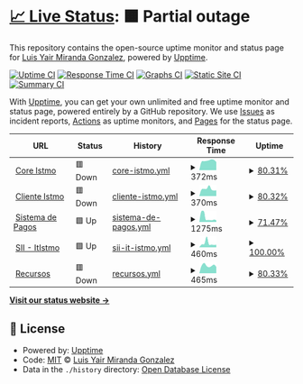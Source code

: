 # [📈 Live Status](https://ymiranda-web.github.io/istmo-status): <!--live status--> **🟧 Partial outage**

This repository contains the open-source uptime monitor and status page for [Luis Yair Miranda Gonzalez](http://yairmiranda.com), powered by [Upptime](https://github.com/upptime/upptime).

[![Uptime CI](https://github.com/ymiranda-web/istmo-status/workflows/Uptime%20CI/badge.svg)](https://github.com/ymiranda-web/istmo-status/actions?query=workflow%3A%22Uptime+CI%22)
[![Response Time CI](https://github.com/ymiranda-web/istmo-status/workflows/Response%20Time%20CI/badge.svg)](https://github.com/ymiranda-web/istmo-status/actions?query=workflow%3A%22Response+Time+CI%22)
[![Graphs CI](https://github.com/ymiranda-web/istmo-status/workflows/Graphs%20CI/badge.svg)](https://github.com/ymiranda-web/istmo-status/actions?query=workflow%3A%22Graphs+CI%22)
[![Static Site CI](https://github.com/ymiranda-web/istmo-status/workflows/Static%20Site%20CI/badge.svg)](https://github.com/ymiranda-web/istmo-status/actions?query=workflow%3A%22Static+Site+CI%22)
[![Summary CI](https://github.com/ymiranda-web/istmo-status/workflows/Summary%20CI/badge.svg)](https://github.com/ymiranda-web/istmo-status/actions?query=workflow%3A%22Summary+CI%22)

With [Upptime](https://upptime.js.org), you can get your own unlimited and free uptime monitor and status page, powered entirely by a GitHub repository. We use [Issues](https://github.com/ymiranda-web/istmo-status/issues) as incident reports, [Actions](https://github.com/ymiranda-web/istmo-status/actions) as uptime monitors, and [Pages](https://ymiranda-web.github.io/istmo-status) for the status page.

<!--start: status pages-->
<!-- This summary is generated by Upptime (https://github.com/upptime/upptime) -->
<!-- Do not edit this manually, your changes will be overwritten -->
<!-- prettier-ignore -->
| URL | Status | History | Response Time | Uptime |
| --- | ------ | ------- | ------------- | ------ |
| <img alt="" src="https://icons.duckduckgo.com/ip3/wolf.istmo.tecnm.mx.ico" height="13"> [Core Istmo](https://wolf.istmo.tecnm.mx) | 🟥 Down | [core-istmo.yml](https://github.com/ymiranda-web/istmo-status/commits/HEAD/history/core-istmo.yml) | <details><summary><img alt="Response time graph" src="./graphs/core-istmo/response-time-week.png" height="20"> 372ms</summary><br><a href="https://ymiranda-web.github.io/istmo-status/history/core-istmo"><img alt="Response time 352" src="https://img.shields.io/endpoint?url=https%3A%2F%2Fraw.githubusercontent.com%2Fymiranda-web%2Fistmo-status%2FHEAD%2Fapi%2Fcore-istmo%2Fresponse-time.json"></a><br><a href="https://ymiranda-web.github.io/istmo-status/history/core-istmo"><img alt="24-hour response time 318" src="https://img.shields.io/endpoint?url=https%3A%2F%2Fraw.githubusercontent.com%2Fymiranda-web%2Fistmo-status%2FHEAD%2Fapi%2Fcore-istmo%2Fresponse-time-day.json"></a><br><a href="https://ymiranda-web.github.io/istmo-status/history/core-istmo"><img alt="7-day response time 372" src="https://img.shields.io/endpoint?url=https%3A%2F%2Fraw.githubusercontent.com%2Fymiranda-web%2Fistmo-status%2FHEAD%2Fapi%2Fcore-istmo%2Fresponse-time-week.json"></a><br><a href="https://ymiranda-web.github.io/istmo-status/history/core-istmo"><img alt="30-day response time 346" src="https://img.shields.io/endpoint?url=https%3A%2F%2Fraw.githubusercontent.com%2Fymiranda-web%2Fistmo-status%2FHEAD%2Fapi%2Fcore-istmo%2Fresponse-time-month.json"></a><br><a href="https://ymiranda-web.github.io/istmo-status/history/core-istmo"><img alt="1-year response time 352" src="https://img.shields.io/endpoint?url=https%3A%2F%2Fraw.githubusercontent.com%2Fymiranda-web%2Fistmo-status%2FHEAD%2Fapi%2Fcore-istmo%2Fresponse-time-year.json"></a></details> | <details><summary><a href="https://ymiranda-web.github.io/istmo-status/history/core-istmo">80.31%</a></summary><a href="https://ymiranda-web.github.io/istmo-status/history/core-istmo"><img alt="All-time uptime 83.86%" src="https://img.shields.io/endpoint?url=https%3A%2F%2Fraw.githubusercontent.com%2Fymiranda-web%2Fistmo-status%2FHEAD%2Fapi%2Fcore-istmo%2Fuptime.json"></a><br><a href="https://ymiranda-web.github.io/istmo-status/history/core-istmo"><img alt="24-hour uptime 99.91%" src="https://img.shields.io/endpoint?url=https%3A%2F%2Fraw.githubusercontent.com%2Fymiranda-web%2Fistmo-status%2FHEAD%2Fapi%2Fcore-istmo%2Fuptime-day.json"></a><br><a href="https://ymiranda-web.github.io/istmo-status/history/core-istmo"><img alt="7-day uptime 80.31%" src="https://img.shields.io/endpoint?url=https%3A%2F%2Fraw.githubusercontent.com%2Fymiranda-web%2Fistmo-status%2FHEAD%2Fapi%2Fcore-istmo%2Fuptime-week.json"></a><br><a href="https://ymiranda-web.github.io/istmo-status/history/core-istmo"><img alt="30-day uptime 75.24%" src="https://img.shields.io/endpoint?url=https%3A%2F%2Fraw.githubusercontent.com%2Fymiranda-web%2Fistmo-status%2FHEAD%2Fapi%2Fcore-istmo%2Fuptime-month.json"></a><br><a href="https://ymiranda-web.github.io/istmo-status/history/core-istmo"><img alt="1-year uptime 83.86%" src="https://img.shields.io/endpoint?url=https%3A%2F%2Fraw.githubusercontent.com%2Fymiranda-web%2Fistmo-status%2FHEAD%2Fapi%2Fcore-istmo%2Fuptime-year.json"></a></details>
| <img alt="" src="https://icons.duckduckgo.com/ip3/sit.istmo.tecnm.mx.ico" height="13"> [Cliente Istmo](https://sit.istmo.tecnm.mx) | 🟥 Down | [cliente-istmo.yml](https://github.com/ymiranda-web/istmo-status/commits/HEAD/history/cliente-istmo.yml) | <details><summary><img alt="Response time graph" src="./graphs/cliente-istmo/response-time-week.png" height="20"> 370ms</summary><br><a href="https://ymiranda-web.github.io/istmo-status/history/cliente-istmo"><img alt="Response time 306" src="https://img.shields.io/endpoint?url=https%3A%2F%2Fraw.githubusercontent.com%2Fymiranda-web%2Fistmo-status%2FHEAD%2Fapi%2Fcliente-istmo%2Fresponse-time.json"></a><br><a href="https://ymiranda-web.github.io/istmo-status/history/cliente-istmo"><img alt="24-hour response time 299" src="https://img.shields.io/endpoint?url=https%3A%2F%2Fraw.githubusercontent.com%2Fymiranda-web%2Fistmo-status%2FHEAD%2Fapi%2Fcliente-istmo%2Fresponse-time-day.json"></a><br><a href="https://ymiranda-web.github.io/istmo-status/history/cliente-istmo"><img alt="7-day response time 370" src="https://img.shields.io/endpoint?url=https%3A%2F%2Fraw.githubusercontent.com%2Fymiranda-web%2Fistmo-status%2FHEAD%2Fapi%2Fcliente-istmo%2Fresponse-time-week.json"></a><br><a href="https://ymiranda-web.github.io/istmo-status/history/cliente-istmo"><img alt="30-day response time 323" src="https://img.shields.io/endpoint?url=https%3A%2F%2Fraw.githubusercontent.com%2Fymiranda-web%2Fistmo-status%2FHEAD%2Fapi%2Fcliente-istmo%2Fresponse-time-month.json"></a><br><a href="https://ymiranda-web.github.io/istmo-status/history/cliente-istmo"><img alt="1-year response time 306" src="https://img.shields.io/endpoint?url=https%3A%2F%2Fraw.githubusercontent.com%2Fymiranda-web%2Fistmo-status%2FHEAD%2Fapi%2Fcliente-istmo%2Fresponse-time-year.json"></a></details> | <details><summary><a href="https://ymiranda-web.github.io/istmo-status/history/cliente-istmo">80.32%</a></summary><a href="https://ymiranda-web.github.io/istmo-status/history/cliente-istmo"><img alt="All-time uptime 86.72%" src="https://img.shields.io/endpoint?url=https%3A%2F%2Fraw.githubusercontent.com%2Fymiranda-web%2Fistmo-status%2FHEAD%2Fapi%2Fcliente-istmo%2Fuptime.json"></a><br><a href="https://ymiranda-web.github.io/istmo-status/history/cliente-istmo"><img alt="24-hour uptime 99.95%" src="https://img.shields.io/endpoint?url=https%3A%2F%2Fraw.githubusercontent.com%2Fymiranda-web%2Fistmo-status%2FHEAD%2Fapi%2Fcliente-istmo%2Fuptime-day.json"></a><br><a href="https://ymiranda-web.github.io/istmo-status/history/cliente-istmo"><img alt="7-day uptime 80.32%" src="https://img.shields.io/endpoint?url=https%3A%2F%2Fraw.githubusercontent.com%2Fymiranda-web%2Fistmo-status%2FHEAD%2Fapi%2Fcliente-istmo%2Fuptime-week.json"></a><br><a href="https://ymiranda-web.github.io/istmo-status/history/cliente-istmo"><img alt="30-day uptime 75.25%" src="https://img.shields.io/endpoint?url=https%3A%2F%2Fraw.githubusercontent.com%2Fymiranda-web%2Fistmo-status%2FHEAD%2Fapi%2Fcliente-istmo%2Fuptime-month.json"></a><br><a href="https://ymiranda-web.github.io/istmo-status/history/cliente-istmo"><img alt="1-year uptime 86.72%" src="https://img.shields.io/endpoint?url=https%3A%2F%2Fraw.githubusercontent.com%2Fymiranda-web%2Fistmo-status%2FHEAD%2Fapi%2Fcliente-istmo%2Fuptime-year.json"></a></details>
| <img alt="" src="https://icons.duckduckgo.com/ip3/pagos.itistmo.edu.mx.ico" height="13"> [Sistema de Pagos](https://pagos.itistmo.edu.mx) | 🟩 Up | [sistema-de-pagos.yml](https://github.com/ymiranda-web/istmo-status/commits/HEAD/history/sistema-de-pagos.yml) | <details><summary><img alt="Response time graph" src="./graphs/sistema-de-pagos/response-time-week.png" height="20"> 1275ms</summary><br><a href="https://ymiranda-web.github.io/istmo-status/history/sistema-de-pagos"><img alt="Response time 855" src="https://img.shields.io/endpoint?url=https%3A%2F%2Fraw.githubusercontent.com%2Fymiranda-web%2Fistmo-status%2FHEAD%2Fapi%2Fsistema-de-pagos%2Fresponse-time.json"></a><br><a href="https://ymiranda-web.github.io/istmo-status/history/sistema-de-pagos"><img alt="24-hour response time 499" src="https://img.shields.io/endpoint?url=https%3A%2F%2Fraw.githubusercontent.com%2Fymiranda-web%2Fistmo-status%2FHEAD%2Fapi%2Fsistema-de-pagos%2Fresponse-time-day.json"></a><br><a href="https://ymiranda-web.github.io/istmo-status/history/sistema-de-pagos"><img alt="7-day response time 1275" src="https://img.shields.io/endpoint?url=https%3A%2F%2Fraw.githubusercontent.com%2Fymiranda-web%2Fistmo-status%2FHEAD%2Fapi%2Fsistema-de-pagos%2Fresponse-time-week.json"></a><br><a href="https://ymiranda-web.github.io/istmo-status/history/sistema-de-pagos"><img alt="30-day response time 1994" src="https://img.shields.io/endpoint?url=https%3A%2F%2Fraw.githubusercontent.com%2Fymiranda-web%2Fistmo-status%2FHEAD%2Fapi%2Fsistema-de-pagos%2Fresponse-time-month.json"></a><br><a href="https://ymiranda-web.github.io/istmo-status/history/sistema-de-pagos"><img alt="1-year response time 855" src="https://img.shields.io/endpoint?url=https%3A%2F%2Fraw.githubusercontent.com%2Fymiranda-web%2Fistmo-status%2FHEAD%2Fapi%2Fsistema-de-pagos%2Fresponse-time-year.json"></a></details> | <details><summary><a href="https://ymiranda-web.github.io/istmo-status/history/sistema-de-pagos">71.47%</a></summary><a href="https://ymiranda-web.github.io/istmo-status/history/sistema-de-pagos"><img alt="All-time uptime 93.30%" src="https://img.shields.io/endpoint?url=https%3A%2F%2Fraw.githubusercontent.com%2Fymiranda-web%2Fistmo-status%2FHEAD%2Fapi%2Fsistema-de-pagos%2Fuptime.json"></a><br><a href="https://ymiranda-web.github.io/istmo-status/history/sistema-de-pagos"><img alt="24-hour uptime 100.00%" src="https://img.shields.io/endpoint?url=https%3A%2F%2Fraw.githubusercontent.com%2Fymiranda-web%2Fistmo-status%2FHEAD%2Fapi%2Fsistema-de-pagos%2Fuptime-day.json"></a><br><a href="https://ymiranda-web.github.io/istmo-status/history/sistema-de-pagos"><img alt="7-day uptime 71.47%" src="https://img.shields.io/endpoint?url=https%3A%2F%2Fraw.githubusercontent.com%2Fymiranda-web%2Fistmo-status%2FHEAD%2Fapi%2Fsistema-de-pagos%2Fuptime-week.json"></a><br><a href="https://ymiranda-web.github.io/istmo-status/history/sistema-de-pagos"><img alt="30-day uptime 47.27%" src="https://img.shields.io/endpoint?url=https%3A%2F%2Fraw.githubusercontent.com%2Fymiranda-web%2Fistmo-status%2FHEAD%2Fapi%2Fsistema-de-pagos%2Fuptime-month.json"></a><br><a href="https://ymiranda-web.github.io/istmo-status/history/sistema-de-pagos"><img alt="1-year uptime 93.30%" src="https://img.shields.io/endpoint?url=https%3A%2F%2Fraw.githubusercontent.com%2Fymiranda-web%2Fistmo-status%2FHEAD%2Fapi%2Fsistema-de-pagos%2Fuptime-year.json"></a></details>
| <img alt="" src="https://icons.duckduckgo.com/ip3/sii.itistmo.edu.mx.ico" height="13"> [SII - ItIstmo](https://sii.itistmo.edu.mx) | 🟩 Up | [sii-it-istmo.yml](https://github.com/ymiranda-web/istmo-status/commits/HEAD/history/sii-it-istmo.yml) | <details><summary><img alt="Response time graph" src="./graphs/sii-it-istmo/response-time-week.png" height="20"> 460ms</summary><br><a href="https://ymiranda-web.github.io/istmo-status/history/sii-it-istmo"><img alt="Response time 495" src="https://img.shields.io/endpoint?url=https%3A%2F%2Fraw.githubusercontent.com%2Fymiranda-web%2Fistmo-status%2FHEAD%2Fapi%2Fsii-it-istmo%2Fresponse-time.json"></a><br><a href="https://ymiranda-web.github.io/istmo-status/history/sii-it-istmo"><img alt="24-hour response time 301" src="https://img.shields.io/endpoint?url=https%3A%2F%2Fraw.githubusercontent.com%2Fymiranda-web%2Fistmo-status%2FHEAD%2Fapi%2Fsii-it-istmo%2Fresponse-time-day.json"></a><br><a href="https://ymiranda-web.github.io/istmo-status/history/sii-it-istmo"><img alt="7-day response time 460" src="https://img.shields.io/endpoint?url=https%3A%2F%2Fraw.githubusercontent.com%2Fymiranda-web%2Fistmo-status%2FHEAD%2Fapi%2Fsii-it-istmo%2Fresponse-time-week.json"></a><br><a href="https://ymiranda-web.github.io/istmo-status/history/sii-it-istmo"><img alt="30-day response time 389" src="https://img.shields.io/endpoint?url=https%3A%2F%2Fraw.githubusercontent.com%2Fymiranda-web%2Fistmo-status%2FHEAD%2Fapi%2Fsii-it-istmo%2Fresponse-time-month.json"></a><br><a href="https://ymiranda-web.github.io/istmo-status/history/sii-it-istmo"><img alt="1-year response time 495" src="https://img.shields.io/endpoint?url=https%3A%2F%2Fraw.githubusercontent.com%2Fymiranda-web%2Fistmo-status%2FHEAD%2Fapi%2Fsii-it-istmo%2Fresponse-time-year.json"></a></details> | <details><summary><a href="https://ymiranda-web.github.io/istmo-status/history/sii-it-istmo">100.00%</a></summary><a href="https://ymiranda-web.github.io/istmo-status/history/sii-it-istmo"><img alt="All-time uptime 96.42%" src="https://img.shields.io/endpoint?url=https%3A%2F%2Fraw.githubusercontent.com%2Fymiranda-web%2Fistmo-status%2FHEAD%2Fapi%2Fsii-it-istmo%2Fuptime.json"></a><br><a href="https://ymiranda-web.github.io/istmo-status/history/sii-it-istmo"><img alt="24-hour uptime 100.00%" src="https://img.shields.io/endpoint?url=https%3A%2F%2Fraw.githubusercontent.com%2Fymiranda-web%2Fistmo-status%2FHEAD%2Fapi%2Fsii-it-istmo%2Fuptime-day.json"></a><br><a href="https://ymiranda-web.github.io/istmo-status/history/sii-it-istmo"><img alt="7-day uptime 100.00%" src="https://img.shields.io/endpoint?url=https%3A%2F%2Fraw.githubusercontent.com%2Fymiranda-web%2Fistmo-status%2FHEAD%2Fapi%2Fsii-it-istmo%2Fuptime-week.json"></a><br><a href="https://ymiranda-web.github.io/istmo-status/history/sii-it-istmo"><img alt="30-day uptime 84.62%" src="https://img.shields.io/endpoint?url=https%3A%2F%2Fraw.githubusercontent.com%2Fymiranda-web%2Fistmo-status%2FHEAD%2Fapi%2Fsii-it-istmo%2Fuptime-month.json"></a><br><a href="https://ymiranda-web.github.io/istmo-status/history/sii-it-istmo"><img alt="1-year uptime 96.42%" src="https://img.shields.io/endpoint?url=https%3A%2F%2Fraw.githubusercontent.com%2Fymiranda-web%2Fistmo-status%2FHEAD%2Fapi%2Fsii-it-istmo%2Fuptime-year.json"></a></details>
| <img alt="" src="https://icons.duckduckgo.com/ip3/recursos.wolf.istmo.tecnm.mx.ico" height="13"> [Recursos](https://recursos.wolf.istmo.tecnm.mx) | 🟥 Down | [recursos.yml](https://github.com/ymiranda-web/istmo-status/commits/HEAD/history/recursos.yml) | <details><summary><img alt="Response time graph" src="./graphs/recursos/response-time-week.png" height="20"> 465ms</summary><br><a href="https://ymiranda-web.github.io/istmo-status/history/recursos"><img alt="Response time 437" src="https://img.shields.io/endpoint?url=https%3A%2F%2Fraw.githubusercontent.com%2Fymiranda-web%2Fistmo-status%2FHEAD%2Fapi%2Frecursos%2Fresponse-time.json"></a><br><a href="https://ymiranda-web.github.io/istmo-status/history/recursos"><img alt="24-hour response time 385" src="https://img.shields.io/endpoint?url=https%3A%2F%2Fraw.githubusercontent.com%2Fymiranda-web%2Fistmo-status%2FHEAD%2Fapi%2Frecursos%2Fresponse-time-day.json"></a><br><a href="https://ymiranda-web.github.io/istmo-status/history/recursos"><img alt="7-day response time 465" src="https://img.shields.io/endpoint?url=https%3A%2F%2Fraw.githubusercontent.com%2Fymiranda-web%2Fistmo-status%2FHEAD%2Fapi%2Frecursos%2Fresponse-time-week.json"></a><br><a href="https://ymiranda-web.github.io/istmo-status/history/recursos"><img alt="30-day response time 446" src="https://img.shields.io/endpoint?url=https%3A%2F%2Fraw.githubusercontent.com%2Fymiranda-web%2Fistmo-status%2FHEAD%2Fapi%2Frecursos%2Fresponse-time-month.json"></a><br><a href="https://ymiranda-web.github.io/istmo-status/history/recursos"><img alt="1-year response time 437" src="https://img.shields.io/endpoint?url=https%3A%2F%2Fraw.githubusercontent.com%2Fymiranda-web%2Fistmo-status%2FHEAD%2Fapi%2Frecursos%2Fresponse-time-year.json"></a></details> | <details><summary><a href="https://ymiranda-web.github.io/istmo-status/history/recursos">80.33%</a></summary><a href="https://ymiranda-web.github.io/istmo-status/history/recursos"><img alt="All-time uptime 86.75%" src="https://img.shields.io/endpoint?url=https%3A%2F%2Fraw.githubusercontent.com%2Fymiranda-web%2Fistmo-status%2FHEAD%2Fapi%2Frecursos%2Fuptime.json"></a><br><a href="https://ymiranda-web.github.io/istmo-status/history/recursos"><img alt="24-hour uptime 99.99%" src="https://img.shields.io/endpoint?url=https%3A%2F%2Fraw.githubusercontent.com%2Fymiranda-web%2Fistmo-status%2FHEAD%2Fapi%2Frecursos%2Fuptime-day.json"></a><br><a href="https://ymiranda-web.github.io/istmo-status/history/recursos"><img alt="7-day uptime 80.33%" src="https://img.shields.io/endpoint?url=https%3A%2F%2Fraw.githubusercontent.com%2Fymiranda-web%2Fistmo-status%2FHEAD%2Fapi%2Frecursos%2Fuptime-week.json"></a><br><a href="https://ymiranda-web.github.io/istmo-status/history/recursos"><img alt="30-day uptime 75.25%" src="https://img.shields.io/endpoint?url=https%3A%2F%2Fraw.githubusercontent.com%2Fymiranda-web%2Fistmo-status%2FHEAD%2Fapi%2Frecursos%2Fuptime-month.json"></a><br><a href="https://ymiranda-web.github.io/istmo-status/history/recursos"><img alt="1-year uptime 86.75%" src="https://img.shields.io/endpoint?url=https%3A%2F%2Fraw.githubusercontent.com%2Fymiranda-web%2Fistmo-status%2FHEAD%2Fapi%2Frecursos%2Fuptime-year.json"></a></details>

<!--end: status pages-->

[**Visit our status website →**](https://ymiranda-web.github.io/istmo-status)

## 📄 License

- Powered by: [Upptime](https://github.com/upptime/upptime)
- Code: [MIT](./LICENSE) © [Luis Yair Miranda Gonzalez](http://yairmiranda.com)
- Data in the `./history` directory: [Open Database License](https://opendatacommons.org/licenses/odbl/1-0/)
